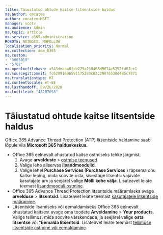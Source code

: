 ```yaml
---
title: Täiustatud ohtude kaitse litsentside haldus
ms.author: cmcatee
author: cmcatee-MSFT
manager: scotv
ms.audience: Admin
ms.topic: article
ms.service: o365-administration
ROBOTS: NOINDEX, NOFOLLOW
localization_priority: Normal
ms.collection: Adm_O365
ms.custom:
- "9003019"
- "5782"
ms.openlocfilehash: a543deaaa0fcb229a260468d9674e5252fd07ec1
ms.sourcegitcommit: fc62091696591175280c02c29876530d485c7871
ms.translationtype: MT
ms.contentlocale: et-EE
ms.lasthandoff: 09/26/2020
ms.locfileid: "48287098"
---
```

# <a name="advanced-threat-protection-license-management"></a>Täiustatud ohtude kaitse litsentside haldus

Office 365 Advance Thread Protection (ATP) litsentside haldamine saab lõpule viia  **Microsoft 365 halduskeskus**.

- Office 365 eelnevalt ohustatud kaitse ostmiseks tehke järgmist.
    1. Avage **arvelduste**  >  [ostmise teenused](https://go.microsoft.com/fwlink/p/?linkid=868433).
    2. Valige lehe allservas **lisandmoodulid**.
    3. Valige lehel **Purchase Services (Purchase Services** ) täpsema ohu kaitse leping, mida soovite osta, sisestage litsentsi vajavate kasutajate arv ja seejärel valige **Mölli kohe välja**. Lisateavet leiate teemast [lisandmooduli ostmine](https://docs.microsoft.com/microsoft-365/commerce/buy-or-edit-an-add-on).
- Office 365 Advance Thread Protection litsentside määramiseks avage **arvelduse**  >  **litsentsid**. Lisateavet leiate teemast [kasutajatele litsentside määramine](https://docs.microsoft.com/microsoft-365/admin/manage/assign-licenses-to-users).
- Litsentside lisamiseks või eemaldamiseks Office 365 eelnevalt ohustatud kaitsest avage oma toodete **Arveldamine**  >  **Your products**. Valige tellimus, mida soovite värskendada, ja seejärel valige **osta litsentse** või ***Eemalda litsentsid**. Lisateavet leiate teemast [tellimuse litsentside ostmine või eemaldamine](https://docs.microsoft.com/microsoft-365/commerce/licenses/buy-licenses).